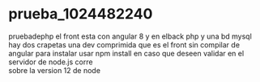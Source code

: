 # prueba_1024482240
pruebadephp el front esta con angular 8 y en elback php y una bd mysql hay dos  crapetas  una dev comprimida que es el  front sin compilar de angular  para instalar usar npm install  en caso que  deseen validar en el  servidor de node.js corre  
sobre la version 12 de node  
